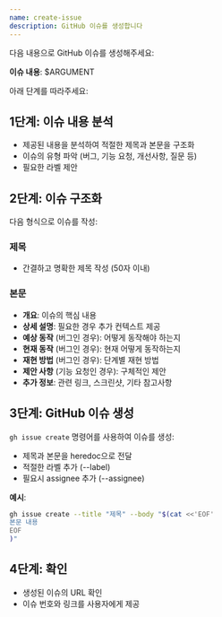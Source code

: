 ```yaml
---
name: create-issue
description: GitHub 이슈를 생성합니다
---
```


다음 내용으로 GitHub 이슈를 생성해주세요:

**이슈 내용**: $ARGUMENT

아래 단계를 따라주세요:

## 1단계: 이슈 내용 분석

- 제공된 내용을 분석하여 적절한 제목과 본문을 구조화
- 이슈의 유형 파악 (버그, 기능 요청, 개선사항, 질문 등)
- 필요한 라벨 제안

## 2단계: 이슈 구조화

다음 형식으로 이슈를 작성:

### 제목
- 간결하고 명확한 제목 작성 (50자 이내)

### 본문
- **개요**: 이슈의 핵심 내용
- **상세 설명**: 필요한 경우 추가 컨텍스트 제공
- **예상 동작** (버그인 경우): 어떻게 동작해야 하는지
- **현재 동작** (버그인 경우): 현재 어떻게 동작하는지
- **재현 방법** (버그인 경우): 단계별 재현 방법
- **제안 사항** (기능 요청인 경우): 구체적인 제안
- **추가 정보**: 관련 링크, 스크린샷, 기타 참고사항

## 3단계: GitHub 이슈 생성

`gh issue create` 명령어를 사용하여 이슈를 생성:
- 제목과 본문을 heredoc으로 전달
- 적절한 라벨 추가 (--label)
- 필요시 assignee 추가 (--assignee)

**예시**:
```bash
gh issue create --title "제목" --body "$(cat <<'EOF'
본문 내용
EOF
)"
```

## 4단계: 확인

- 생성된 이슈의 URL 확인
- 이슈 번호와 링크를 사용자에게 제공
